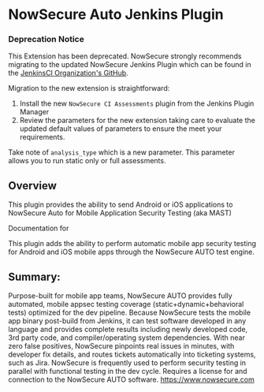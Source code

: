 # NowSecure Auto Jenkins Plugin

### Deprecation Notice

This Extension has been deprecated.  NowSecure strongly recommends migrating to the updated NowSecure Jenkins Plugin which can be found in the [JenkinsCI Organization's GitHub](https://github.com/jenkinsci/nowsecure-ci-assessments-plugin).

Migration to the new extension is straightforward:

1. Install the new `NowSecure CI Assessments` plugin from the Jenkins Plugin Manager
2. Review the parameters for the new extension taking care to evaluate the updated default values of parameters to ensure the meet your requirements.

Take note of `analysis_type` which is a new parameter. This parameter allows you to run static only or full assessments.

## Overview

This plugin provides the ability to send Android or iOS applications to NowSecure Auto for Mobile Application Security Testing (aka MAST)

Documentation for 


This plugin adds the ability to perform automatic mobile app security testing for Android and iOS mobile apps through the NowSecure AUTO test engine.

## Summary:
Purpose-built for mobile app teams, NowSecure AUTO provides fully automated, mobile appsec testing coverage (static+dynamic+behavioral tests) optimized for the dev pipeline. Because NowSecure tests the mobile app binary post-build from Jenkins, it can test software developed in any language and provides complete results including newly developed code, 3rd party code, and compiler/operating system dependencies. With near zero false positives, NowSecure pinpoints real issues in minutes, with developer fix details, and routes tickets automatically into ticketing systems, such as Jira. NowSecure is frequently used to perform security testing in parallel with functional testing in the dev cycle. Requires a license for and connection to the NowSecure AUTO software.
 https://www.nowsecure.com

